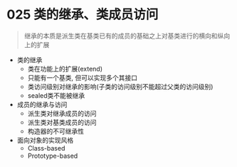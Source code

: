 # 025 类的继承、类成员访问

> 继承的本质是派生类在基类已有的成员的基础之上对基类进行的横向和纵向上的扩展

- 类的继承
  - 类在功能上的扩展(extend)
  - 只能有一个基类, 但可以实现多个其接口
  - 类访问级别对继承的影响(子类的访问级别不能超过父类的访问级别)
  - sealed类不能被继承
- 成员的继承与访问
  - 派生类对继承成员的访问
  - 派生类对基类成员的访问
  - 构造器的不可继承性
- 面向对象的实现风格
  - Class-based
  - Prototype-based
